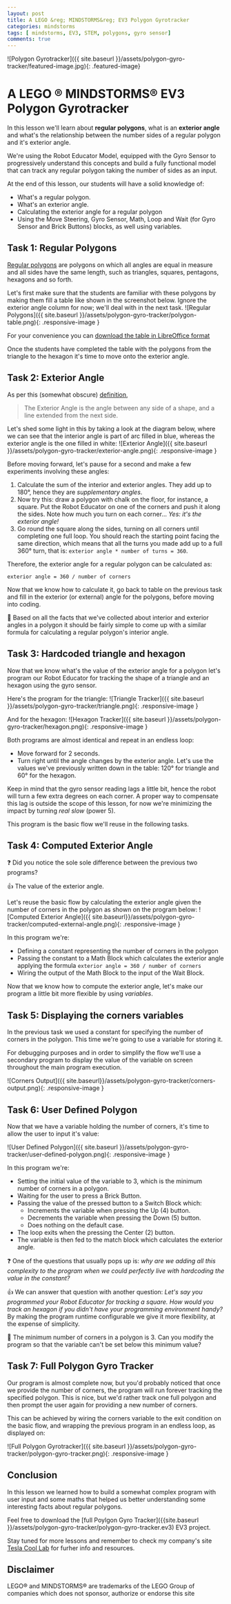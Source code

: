 ```yaml
---
layout: post
title: A LEGO &reg; MINDSTORMS&reg; EV3 Polygon Gyrotracker
categories: mindstorms
tags: [ mindstorms, EV3, STEM, polygons, gyro sensor]
comments: true
---
```

![Polygon Gyrotracker]({{ site.baseurl }}/assets/polygon-gyro-tracker/featured-image.jpg){: .featured-image}

# A LEGO &reg; MINDSTORMS&reg; EV3 Polygon Gyrotracker
In this lesson we'll learn about __regular polygons__, what is an __exterior angle__ and what's the relationship between the number sides of a regular polygon and it's exterior angle.

We're using the Robot Educator Model, equipped with the Gyro Sensor to progressively understand this concepts and build a fully functional model that can track any regular polygon taking the number of sides as an input.

At the end of this lesson, our students will have a solid knowledge of:
* What's a regular polygon.
* What's an exterior angle.
* Calculating the exterior angle for a regular polygon
* Using the Move Steering, Gyro Sensor, Math, Loop and Wait (for Gyro Sensor and Brick Buttons) blocks, as well using variables.


## Task 1: Regular Polygons
[Regular polygons](https://en.wikipedia.org/wiki/Regular_polygon) are polygons on which all angles are equal in measure and all sides have the same length, such as triangles, squares, pentagons, hexagons and so forth.

Let's first make sure that the students are familiar with these polygons by making them fill a table like shown in the screenshot below. Ignore the exterior angle column for now; we'll deal with in the next task.
![Regular Polygons]({{ site.baseurl }}/assets/polygon-gyro-tracker/polygon-table.png){: .responsive-image }

For your convenience you can [download the table in LibreOffice format](/assets/polygon-gyro-tracker/polygons-table.odt)

Once the students have completed the table with the polygons from the triangle to the hexagon it's time to move onto the exterior angle.

## Task 2: Exterior Angle
As per this (somewhat obscure) [definition](https://www.mathsisfun.com/geometry/exterior-angles.html),
>The Exterior Angle is the angle between any side of a shape, and a line extended from the next side.

Let's shed some light in this by taking a look at the diagram below, where we can see that the interior angle is part of arc filled in blue, whereas the exterior angle is the one filled in white:
![Exterior Angle]({{ site.baseurl }}/assets/polygon-gyro-tracker/exterior-angle.png){: .responsive-image }

Before moving forward, let's pause for a second and make a few experiments involving these angles:
1. Calculate the sum of the interior and exterior angles. They add up to 180&deg;, hence they are _supplementary angles_.
2. Now try this: draw a polygon with chalk on the floor, for instance, a square. Put the Robot Educator on one of the corners and push it along the sides. Note how much you turn on each corner... _Yes: it's the exterior angle!_
3. Go round the square along the sides, turning on all corners until completing one full loop. You should reach the starting point facing the same direction, which means that all the turns you made add up to a full 360&deg; turn, that is: `exterior angle * number of turns = 360`.

Therefore, the exterior angle for a regular polygon can be calculated as:
```
exterior angle = 360 / number of corners
```

Now that we know how to calculate it, go back to table on the previous task and fill in the exterior (or external) angle for the polygons, before moving into coding.

:notebook: Based on all the facts that we've collected about interior and exterior angles in a polygon it should be fairly simple to come up with a similar formula for calculating a regular polygon's interior angle.

## Task 3: Hardcoded triangle and hexagon

Now that we know what's the value of the exterior angle for a polygon let's program our Robot Educator for tracking the shape of a triangle and an hexagon using the gyro sensor.

Here's the program for the triangle:
![Triangle Tracker]({{ site.baseurl }}/assets/polygon-gyro-tracker/triangle.png){: .responsive-image }

And for the hexagon:
![Hexagon Tracker]({{ site.baseurl }}/assets/polygon-gyro-tracker/hexagon.png){: .responsive-image }

Both programs are almost identical and repeat in an endless loop:
* Move forward for 2 seconds.
* Turn right until the angle changes by the exterior angle. Let's use the values we've previously written down in the table: 120&deg; for triangle and 60&deg; for the hexagon.

Keep in mind that the gyro sensor reading lags a little bit, hence the robot will turn a few extra degrees on each corner. A proper way to compensate this lag is outside the scope of this lesson, for now we're minimizing the impact by turning _real slow_ (power 5).

This program is the basic flow we'll reuse in the following tasks.

## Task 4: Computed Exterior Angle
:question: Did you notice the sole sole difference between the previous two programs?

:+1: The value of the exterior angle.

Let's reuse the basic flow by calculating the exterior angle given the number of corners in the polygon as shown on the program below:
![Computed Exterior Angle]({{ site.baseurl}}/assets/polygon-gyro-tracker/computed-external-angle.png){: .responsive-image }

In this program we're:
* Defining a constant representing the number of corners in the polygon
* Passing the constant to a Math Block which calculates the exterior angle applying the formula `exterior angle = 360 / number of corners`
* Wiring the output of the Math Block to the input of the Wait Block.

Now that we know how to compute the exterior angle, let's make our program a little bit more flexible by using _variables_.

## Task 5: Displaying the corners variables

In the previous task we used a constant for specifying the number of corners in the polygon. This time we're going to use a variable for storing it.

For debugging purposes and in order to simplify the flow we'll use a secondary program to display the value of the variable on screen throughout the main program execution.

![Corners Output]({{ site.baseurl}}/assets/polygon-gyro-tracker/corners-output.png){: .responsive-image }

## Task 6: User Defined Polygon

Now that we have a variable holding the number of corners, it's time to allow the user to input it's value:

![User Defined Polygon]({{ site.baseurl }}/assets/polygon-gyro-tracker/user-defined-polygon.png){: .responsive-image }

In this program we're:
* Setting the initial value of the variable to 3, which is the minimum number of corners in a polygon.
* Waiting for the user to press a Brick Button.
* Passing the value of the pressed button to a Switch Block which:
  * Increments the variable when pressing the Up (4) button.
  * Decrements the variable when pressing the Down (5) button.
  * Does nothing on the default case.
* The loop exits when the pressing the Center (2) button.
* The variable is then fed to the match block which calculates the exterior angle.

:question: One of the questions that usually pops up is: _why are we adding all this complexity to the program when we could perfectly live with hardcoding the value in the constant?_

:+1: We can answer that question with another question: _Let's say you programmed your Robot Educator for tracking a square. How would you track an hexagon if you didn't have your programming environment handy?_ By making the program runtime configurable we give it more flexibility, at the expense of simplicity.

:notebook: The minimum number of corners in a polygon is 3. Can you modify the program so that the variable can't be set below this minimum value?

## Task 7: Full Polygon Gyro Tracker

Our program is almost complete now, but you'd probably noticed that once we provide the number of corners, the program will run forever tracking the specified polygon. This is nice, but we'd rather track one full polygon and then prompt the user again for providing a new number of corners.

This can be achieved by wiring the corners variable to the exit condition on the basic flow, and wrapping the previous program in an endless loop, as displayed on:

![Full Polygon Gyrotracker]({{ site.baseurl }}/assets/polygon-gyro-tracker/polygon-gyro-tracker.png){: .responsive-image }

## Conclusion

In this lesson we learned how to build a somewhat complex program with user input and some maths that helped us better understanding some interesting facts about regular polygons.

Feel free to download the [full Poylgon Gyro Tracker]({{site.baseurl }}/assets/polygon-gyro-tracker/polygon-gyro-tracker.ev3) EV3 project.

Stay tuned for more lessons and remember to check my company's site [Tesla Cool Lab](http://teslacoollab.com) for furher info and resources.

## Disclaimer

LEGO&reg; and MINDSTORMS&reg; are trademarks of the LEGO Group of companies which does not sponsor, authorize or endorse this site
